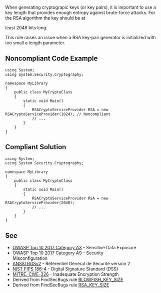 
When generating cryptograpic keys (or key pairs), it is important to use a key length that provides enough entropy against brute-force attacks. For<br>the RSA algorithm the key should be at

least 2048 bits long.

This rule raises an issue when a RSA key-pair generator is initialized with too small a length parameter.

## Noncompliant Code Example


    using System;
    using System.Security.Cryptography;
    
    namespace MyLibrary
    {
        public class MyCryptoClass
        {
            static void Main()
            {
                RSACryptoServiceProvider RSA = new RSACryptoServiceProvider(1024); // Noncompliant
                // ...
            }
        }
    }


## Compliant Solution


    using System;
    using System.Security.Cryptography;
    
    namespace MyLibrary
    {
        public class MyCryptoClass
        {
            static void Main()
            {
                RSACryptoServiceProvider RSA = new RSACryptoServiceProvider(2048);
                // ...
            }
        }
    }


## See

- [OWASP Top 10 2017 Category A3](https://www.owasp.org/index.php/Top_10-2017_A3-Sensitive_Data_Exposure) - Sensitive Data Exposure<br>
- [OWASP Top 10 2017 Category A9](https://www.owasp.org/index.php/Top_10-2017_A6-Security_Misconfiguration) - Security<br>  Misconfiguration
- [ANSSI RGSv2](https://www.ssi.gouv.fr/uploads/2014/11/RGS_v-2-0_B1.pdf) - Référentiel Général de Sécurité version 2
- [NIST FIPS 186-4](https://nvlpubs.nist.gov/nistpubs/FIPS/NIST.FIPS.186-4.pdf) - Digital Signature Standard (DSS)
- [MITRE, CWE-326](http://cwe.mitre.org/data/definitions/326.html) - Inadequate Encryption Strength
- Derived from FindSecBugs rule [BLOWFISH\_KEY\_SIZE](https://find-sec-bugs.github.io/bugs.htm#BLOWFISH_KEY_SIZE)
- Derived from FindSecBugs rule [RSA\_KEY\_SIZE](https://find-sec-bugs.github.io/bugs.htm#RSA_KEY_SIZE)

